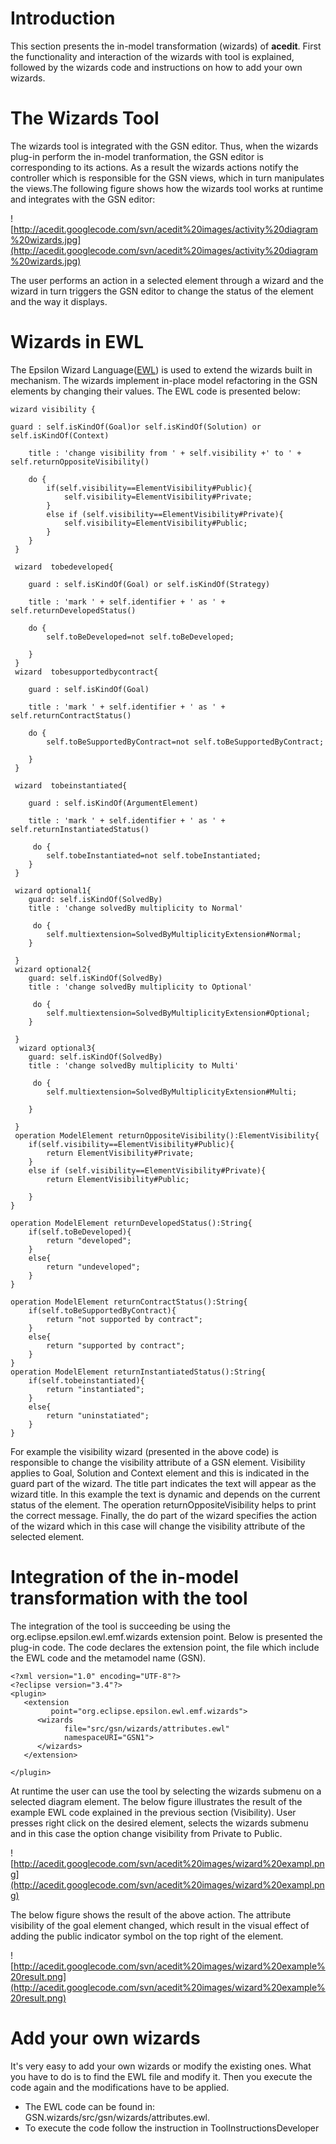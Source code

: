# Introduction #

This section presents the in-model transformation (wizards) of **acedit**. First the functionality and interaction of the wizards with tool is explained, followed by the wizards code and instructions on how to add your own wizards.



# The Wizards Tool #

The wizards tool is integrated with the GSN editor. Thus, when the wizards plug-in perform the in-model tranformation, the GSN editor is corresponding to its actions. As a result the wizards actions notify the controller which is responsible for the GSN views, which in turn manipulates the views.The following figure shows how the wizards tool works at runtime and integrates with the GSN editor:

![http://acedit.googlecode.com/svn/acedit%20images/activity%20diagram%20wizards.jpg](http://acedit.googlecode.com/svn/acedit%20images/activity%20diagram%20wizards.jpg)

The user performs an action in a selected element through a wizard and the wizard in turn triggers the GSN editor to change the status of the element and the way it displays.

# Wizards in EWL #

The Epsilon Wizard Language([EWL](http://www.eclipse.org/epsilon/doc/ewl/)) is used to extend the wizards built in mechanism. The wizards implement in-place model refactoring in the GSN elements by changing their values. The EWL code is presented below:
```
wizard visibility {

guard : self.isKindOf(Goal)or self.isKindOf(Solution) or self.isKindOf(Context)

 	title : 'change visibility from ' + self.visibility +' to ' + self.returnOppositeVisibility()

 	do {
		if(self.visibility==ElementVisibility#Public){
			self.visibility=ElementVisibility#Private;
		}
		else if (self.visibility==ElementVisibility#Private){
			self.visibility=ElementVisibility#Public;
		}
	}
 }
 
 wizard  tobedeveloped{

 	guard : self.isKindOf(Goal) or self.isKindOf(Strategy)

 	title : 'mark ' + self.identifier + ' as ' + self.returnDevelopedStatus()

 	do {
		self.toBeDeveloped=not self.toBeDeveloped;
		
 	}
 }
 wizard  tobesupportedbycontract{

 	guard : self.isKindOf(Goal)

 	title : 'mark ' + self.identifier + ' as ' + self.returnContractStatus()

 	do {
		self.toBeSupportedByContract=not self.toBeSupportedByContract;
		
 	}
 }
 
 wizard  tobeinstantiated{

 	guard : self.isKindOf(ArgumentElement)

 	title : 'mark ' + self.identifier + ' as ' + self.returnInstantiatedStatus()

	 do {
		self.tobeInstantiated=not self.tobeInstantiated;
 	}
 }
 
 wizard optional1{
 	guard: self.isKindOf(SolvedBy)
 	title : 'change solvedBy multiplicity to Normal'

	 do {
		self.multiextension=SolvedByMultiplicityExtension#Normal;
 	}
 	
 }
 wizard optional2{
 	guard: self.isKindOf(SolvedBy)
 	title : 'change solvedBy multiplicity to Optional'

	 do {
		self.multiextension=SolvedByMultiplicityExtension#Optional;
 	}
 	
 }
  wizard optional3{
 	guard: self.isKindOf(SolvedBy)
 	title : 'change solvedBy multiplicity to Multi'

	 do {
		self.multiextension=SolvedByMultiplicityExtension#Multi;
		
 	}
 	
 }
 operation ModelElement returnOppositeVisibility():ElementVisibility{
	if(self.visibility==ElementVisibility#Public){
		return ElementVisibility#Private;
	}
	else if (self.visibility==ElementVisibility#Private){
		return ElementVisibility#Public;

	}
}

operation ModelElement returnDevelopedStatus():String{
	if(self.toBeDeveloped){
		return "developed";
	}
	else{
		return "undeveloped";
	}
}

operation ModelElement returnContractStatus():String{
	if(self.toBeSupportedByContract){
		return "not supported by contract";
	}
	else{
		return "supported by contract";
	}
}
operation ModelElement returnInstantiatedStatus():String{
	if(self.tobeinstantiated){
		return "instantiated";
	}
	else{
		return "uninstatiated";
	}
} 

```

For example the visibility wizard (presented in the above code) is responsible to change the visibility attribute of a GSN element. Visibility applies to Goal, Solution and Context element and this is indicated in the guard part of the wizard. The title part indicates the text will appear as the wizard title. In this example the text is dynamic and depends on the current status of the element. The operation returnOppositeVisibility helps to print the correct message. Finally, the do part of the wizard specifies the action of the wizard which in this case will change the visibility attribute of the selected element.

# Integration of the in-model transformation with the tool #

The integration of the tool is succeeding be using the org.eclipse.epsilon.ewl.emf.wizards extension point. Below is presented the plug-in code. The code declares the extension point, the file which include the EWL code and the metamodel name (GSN).
```
<?xml version="1.0" encoding="UTF-8"?>
<?eclipse version="3.4"?>
<plugin>
   <extension
         point="org.eclipse.epsilon.ewl.emf.wizards">
      <wizards
            file="src/gsn/wizards/attributes.ewl"
            namespaceURI="GSN1">
      </wizards>
   </extension>

</plugin>
```

At runtime the user can use the tool by selecting the wizards submenu on a selected diagram element.  The below figure illustrates the result of the example EWL code explained in the previous section (Visibility). User presses right click on the desired element, selects the wizards submenu and in this case the option change visibility from Private to Public.

![http://acedit.googlecode.com/svn/acedit%20images/wizard%20exampl.png](http://acedit.googlecode.com/svn/acedit%20images/wizard%20exampl.png)

The below figure shows the result of the above action. The attribute visibility of the goal element changed, which result in the visual effect of adding the public indicator symbol on the top right of the element.

![http://acedit.googlecode.com/svn/acedit%20images/wizard%20example%20result.png](http://acedit.googlecode.com/svn/acedit%20images/wizard%20example%20result.png)

# Add your own wizards #

It's very easy to add your own wizards or modify the existing ones. What you have to do is to find the EWL file and modify it. Then you execute the code again and the modifications have to be applied.
  * The EWL code can be found in: GSN.wizards/src/gsn/wizards/attributes.ewl.
  * To execute the code follow the instruction in ToolInstructionsDeveloper